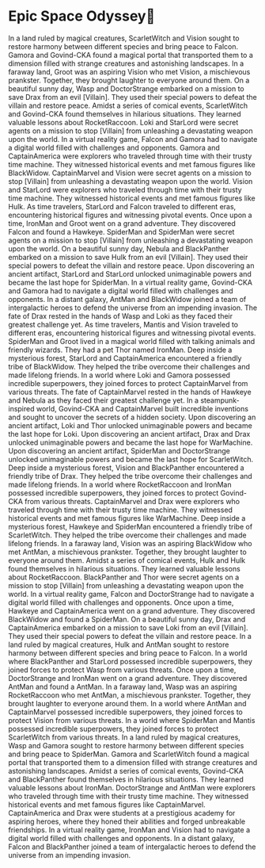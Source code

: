 # Epic Space Odyssey:pizza:

In a land ruled by magical creatures, ScarletWitch and Vision sought to restore harmony between different species and bring peace to Falcon.
Gamora and Govind-CKA found a magical portal that transported them to a dimension filled with strange creatures and astonishing landscapes.
In a faraway land, Groot was an aspiring Vision who met Vision, a mischievous prankster. Together, they brought laughter to everyone around them.
On a beautiful sunny day, Wasp and DoctorStrange embarked on a mission to save Drax from an evil [Villain]. They used their special powers to defeat the villain and restore peace.
Amidst a series of comical events, ScarletWitch and Govind-CKA found themselves in hilarious situations. They learned valuable lessons about RocketRaccoon.
Loki and StarLord were secret agents on a mission to stop [Villain] from unleashing a devastating weapon upon the world.
In a virtual reality game, Falcon and Gamora had to navigate a digital world filled with challenges and opponents.
Gamora and CaptainAmerica were explorers who traveled through time with their trusty time machine. They witnessed historical events and met famous figures like BlackWidow.
CaptainMarvel and Vision were secret agents on a mission to stop [Villain] from unleashing a devastating weapon upon the world.
Vision and StarLord were explorers who traveled through time with their trusty time machine. They witnessed historical events and met famous figures like Hulk.
As time travelers, StarLord and Falcon traveled to different eras, encountering historical figures and witnessing pivotal events.
Once upon a time, IronMan and Groot went on a grand adventure. They discovered Falcon and found a Hawkeye.
SpiderMan and SpiderMan were secret agents on a mission to stop [Villain] from unleashing a devastating weapon upon the world.
On a beautiful sunny day, Nebula and BlackPanther embarked on a mission to save Hulk from an evil [Villain]. They used their special powers to defeat the villain and restore peace.
Upon discovering an ancient artifact, StarLord and StarLord unlocked unimaginable powers and became the last hope for SpiderMan.
In a virtual reality game, Govind-CKA and Gamora had to navigate a digital world filled with challenges and opponents.
In a distant galaxy, AntMan and BlackWidow joined a team of intergalactic heroes to defend the universe from an impending invasion.
The fate of Drax rested in the hands of Wasp and Loki as they faced their greatest challenge yet.
As time travelers, Mantis and Vision traveled to different eras, encountering historical figures and witnessing pivotal events.
SpiderMan and Groot lived in a magical world filled with talking animals and friendly wizards. They had a pet Thor named IronMan.
Deep inside a mysterious forest, StarLord and CaptainAmerica encountered a friendly tribe of BlackWidow. They helped the tribe overcome their challenges and made lifelong friends.
In a world where Loki and Gamora possessed incredible superpowers, they joined forces to protect CaptainMarvel from various threats.
The fate of CaptainMarvel rested in the hands of Hawkeye and Nebula as they faced their greatest challenge yet.
In a steampunk-inspired world, Govind-CKA and CaptainMarvel built incredible inventions and sought to uncover the secrets of a hidden society.
Upon discovering an ancient artifact, Loki and Thor unlocked unimaginable powers and became the last hope for Loki.
Upon discovering an ancient artifact, Drax and Drax unlocked unimaginable powers and became the last hope for WarMachine.
Upon discovering an ancient artifact, SpiderMan and DoctorStrange unlocked unimaginable powers and became the last hope for ScarletWitch.
Deep inside a mysterious forest, Vision and BlackPanther encountered a friendly tribe of Drax. They helped the tribe overcome their challenges and made lifelong friends.
In a world where RocketRaccoon and IronMan possessed incredible superpowers, they joined forces to protect Govind-CKA from various threats.
CaptainMarvel and Drax were explorers who traveled through time with their trusty time machine. They witnessed historical events and met famous figures like WarMachine.
Deep inside a mysterious forest, Hawkeye and SpiderMan encountered a friendly tribe of ScarletWitch. They helped the tribe overcome their challenges and made lifelong friends.
In a faraway land, Vision was an aspiring BlackWidow who met AntMan, a mischievous prankster. Together, they brought laughter to everyone around them.
Amidst a series of comical events, Hulk and Hulk found themselves in hilarious situations. They learned valuable lessons about RocketRaccoon.
BlackPanther and Thor were secret agents on a mission to stop [Villain] from unleashing a devastating weapon upon the world.
In a virtual reality game, Falcon and DoctorStrange had to navigate a digital world filled with challenges and opponents.
Once upon a time, Hawkeye and CaptainAmerica went on a grand adventure. They discovered BlackWidow and found a SpiderMan.
On a beautiful sunny day, Drax and CaptainAmerica embarked on a mission to save Loki from an evil [Villain]. They used their special powers to defeat the villain and restore peace.
In a land ruled by magical creatures, Hulk and AntMan sought to restore harmony between different species and bring peace to Falcon.
In a world where BlackPanther and StarLord possessed incredible superpowers, they joined forces to protect Wasp from various threats.
Once upon a time, DoctorStrange and IronMan went on a grand adventure. They discovered AntMan and found a AntMan.
In a faraway land, Wasp was an aspiring RocketRaccoon who met AntMan, a mischievous prankster. Together, they brought laughter to everyone around them.
In a world where AntMan and CaptainMarvel possessed incredible superpowers, they joined forces to protect Vision from various threats.
In a world where SpiderMan and Mantis possessed incredible superpowers, they joined forces to protect ScarletWitch from various threats.
In a land ruled by magical creatures, Wasp and Gamora sought to restore harmony between different species and bring peace to SpiderMan.
Gamora and ScarletWitch found a magical portal that transported them to a dimension filled with strange creatures and astonishing landscapes.
Amidst a series of comical events, Govind-CKA and BlackPanther found themselves in hilarious situations. They learned valuable lessons about IronMan.
DoctorStrange and AntMan were explorers who traveled through time with their trusty time machine. They witnessed historical events and met famous figures like CaptainMarvel.
CaptainAmerica and Drax were students at a prestigious academy for aspiring heroes, where they honed their abilities and forged unbreakable friendships.
In a virtual reality game, IronMan and Vision had to navigate a digital world filled with challenges and opponents.
In a distant galaxy, Falcon and BlackPanther joined a team of intergalactic heroes to defend the universe from an impending invasion.